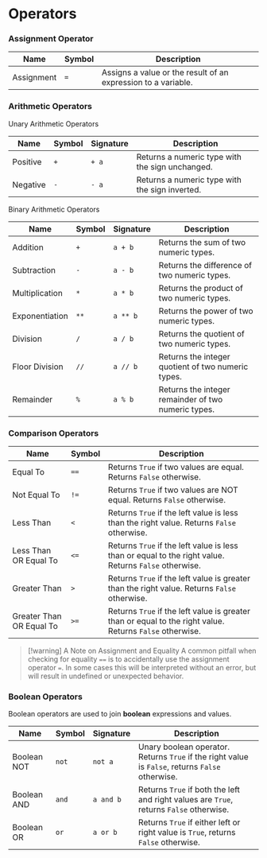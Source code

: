 # Operators

### Assignment Operator

| Name       | Symbol | Description                                                   |
| ---------- | ------ | ------------------------------------------------------------- |
| Assignment | `=`    | Assigns a value or the result of an expression to a variable. |
### Arithmetic Operators

Unary Arithmetic Operators

| Name     | Symbol | Signature | Description                                                                 |
| -------- | ------ | ----- | --------------------------------------------------------------------------- |
| Positive | `+`    | `+ a` | Returns a numeric type with the sign unchanged. |
| Negative | `-`    | `- a` | Returns a numeric type with the sign inverted.  |

Binary Arithmetic Operators

| Name           | Symbol | Signature | Description                                         |
| -------------- | ------ | --------- | --------------------------------------------------- |
| Addition       | `+`    | `a + b`   | Returns the sum of two numeric types.               |
| Subtraction    | `-`    | `a - b`   | Returns the difference of two numeric types.        |
| Multiplication | `*`    | `a * b`   | Returns the product of two numeric types.           |
| Exponentiation | `**`   | `a ** b`  | Returns the power of two numeric types.             |
| Division       | `/`    | `a / b`   | Returns the quotient of two numeric types.          |
| Floor Division | `//`   | `a // b`  | Returns the integer quotient of two numeric types.  |
| Remainder      | `%`    | `a % b`   | Returns the integer remainder of two numeric types. |
### Comparison Operators

| Name                     | Symbol | Description                                                                                              |
| ------------------------ | ------ | -------------------------------------------------------------------------------------------------------- |
| Equal To                 | `==`   | Returns `True` if two values are equal. Returns `False` otherwise.                                       |
| Not Equal To             | `!=`   | Returns `True` if two values are NOT equal. Returns `False` otherwise.                                   |
| Less Than                | `<`    | Returns `True` if the left value is less than the right value. Returns `False` otherwise.                |
| Less Than OR Equal To    | `<=`   | Returns `True` if the left value is less than or equal to the right value. Returns `False` otherwise.    |
| Greater Than             | `>`    | Returns `True` if the left value is greater than the right value. Returns `False` otherwise.             |
| Greater Than OR Equal To | `>=`   | Returns `True` if the left value is greater than or equal to the right value. Returns `False` otherwise. | 

> [!warning] A Note on Assignment and Equality
> A common pitfall when checking for equality `==` is to accidentally use the assignment operator `=`. In some cases this will be interpreted without an error, but will result in undefined or unexpected behavior.

### Boolean Operators

Boolean operators are used to join **boolean** expressions and values.

| Name        | Symbol | Signature | Description                                                                                |
| ----------- | ------ | --------- | ------------------------------------------------------------------------------------------ |
| Boolean NOT | `not`  | `not a`   | Unary boolean operator. Returns `True` if the right value is `False`, returns `False` otherwise. |
| Boolean AND | `and`  | `a and b` | Returns `True` if both the left and right values are `True`, returns `False` otherwise.    |
| Boolean OR  | `or`   | `a or b`  | Returns `True` if either left or right value is `True`, returns `False` otherwise.       |
